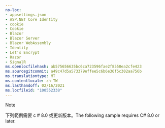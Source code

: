 ```yaml
---
no-loc:
- appsettings.json
- ASP.NET Core Identity
- cookie
- Cookie
- Blazor
- Blazor Server
- Blazor WebAssembly
- Identity
- Let's Encrypt
- Razor
- SignalR
ms.openlocfilehash: ab575656635bc6ca723596fae2f8550ea2cfe423
ms.sourcegitcommit: a49c47d5a573379effee5c6b6e36f5c302aa756b
ms.translationtype: MT
ms.contentlocale: zh-TW
ms.lasthandoff: 02/16/2021
ms.locfileid: "100552338"
---
```

> [!NOTE]
> <span data-ttu-id="04b94-101">下列範例需要 c # 8.0 或更新版本。</span><span class="sxs-lookup"><span data-stu-id="04b94-101">The following sample requires C# 8.0 or later.</span></span>
